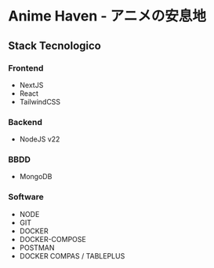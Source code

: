 # Anime Haven - アニメの安息地

## Stack Tecnologico
### Frontend
- NextJS
- React
- TailwindCSS
### Backend
- NodeJS v22
### BBDD
- MongoDB

### Software
- NODE
- GIT
- DOCKER
- DOCKER-COMPOSE
- POSTMAN
- DOCKER COMPAS / TABLEPLUS
